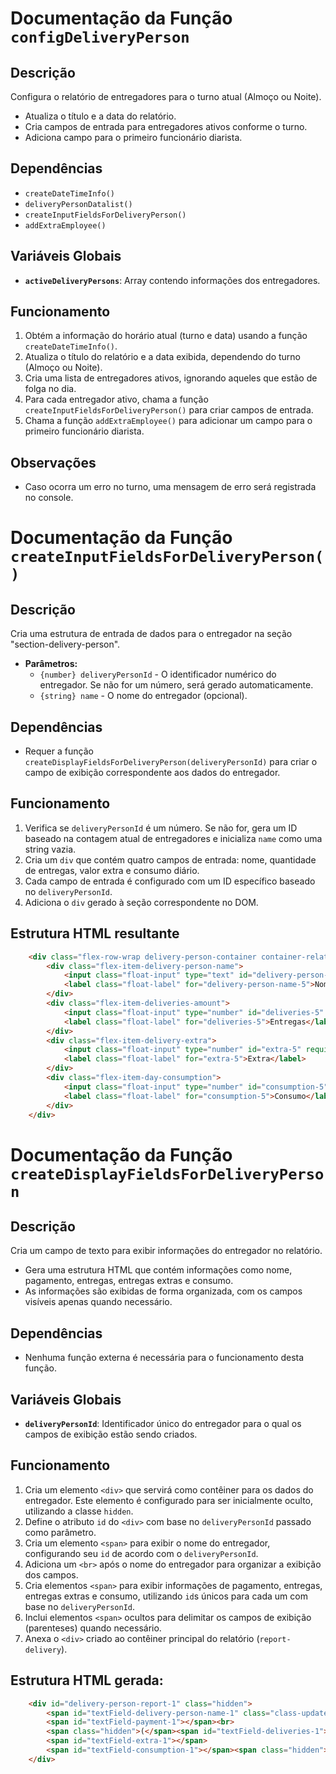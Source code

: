 # Documentação da Função `configDeliveryPerson`

## Descrição
Configura o relatório de entregadores para o turno atual (Almoço ou Noite).

- Atualiza o título e a data do relatório.
- Cria campos de entrada para entregadores ativos conforme o turno.
- Adiciona campo para o primeiro funcionário diarista.

## Dependências
- `createDateTimeInfo()`
- `deliveryPersonDatalist()`
- `createInputFieldsForDeliveryPerson()`
- `addExtraEmployee()`

## Variáveis Globais
- **`activeDeliveryPersons`**: Array contendo informações dos entregadores.

## Funcionamento
1. Obtém a informação do horário atual (turno e data) usando a função `createDateTimeInfo()`.
2. Atualiza o título do relatório e a data exibida, dependendo do turno (Almoço ou Noite).
3. Cria uma lista de entregadores ativos, ignorando aqueles que estão de folga no dia.
4. Para cada entregador ativo, chama a função `createInputFieldsForDeliveryPerson()` para criar campos de entrada.
5. Chama a função `addExtraEmployee()` para adicionar um campo para o primeiro funcionário diarista.

## Observações
- Caso ocorra um erro no turno, uma mensagem de erro será registrada no console.

# Documentação da Função `createInputFieldsForDeliveryPerson()`

## Descrição
Cria uma estrutura de entrada de dados para o entregador na seção "section-delivery-person".

- **Parâmetros:**
  - `{number} deliveryPersonId` - O identificador numérico do entregador. Se não for um número, será gerado automaticamente.
  - `{string} name` - O nome do entregador (opcional).

## Dependências
- Requer a função `createDisplayFieldsForDeliveryPerson(deliveryPersonId)` para criar o campo de exibição correspondente aos dados do entregador.

## Funcionamento
1. Verifica se `deliveryPersonId` é um número. Se não for, gera um ID baseado na contagem atual de entregadores e inicializa `name` como uma string vazia.
2. Cria um `div` que contém quatro campos de entrada: nome, quantidade de entregas, valor extra e consumo diário.
3. Cada campo de entrada é configurado com um ID específico baseado no `deliveryPersonId`.
4. Adiciona o `div` gerado à seção correspondente no DOM.

## Estrutura HTML resultante
```html
    <div class="flex-row-wrap delivery-person-container container-relative">
        <div class="flex-item-delivery-person-name">
            <input class="float-input" type="text" id="delivery-person-name-5" list="datalist-delivery-person" value="" required>
            <label class="float-label" for="delivery-person-name-5">Nome</label>
        </div>
        <div class="flex-item-deliveries-amount">
            <input class="float-input" type="number" id="deliveries-5" required>
            <label class="float-label" for="deliveries-5">Entregas</label>
        </div>
        <div class="flex-item-delivery-extra">
            <input class="float-input" type="number" id="extra-5" required>
            <label class="float-label" for="extra-5">Extra</label>
        </div>
        <div class="flex-item-day-consumption">
            <input class="float-input" type="number" id="consumption-5" required>
            <label class="float-label" for="consumption-5">Consumo</label>
        </div>
    </div>
```

# Documentação da Função `createDisplayFieldsForDeliveryPerson`

## Descrição
Cria um campo de texto para exibir informações do entregador no relatório.

- Gera uma estrutura HTML que contém informações como nome, pagamento, entregas, entregas extras e consumo.
- As informações são exibidas de forma organizada, com os campos visíveis apenas quando necessário.

## Dependências
- Nenhuma função externa é necessária para o funcionamento desta função.

## Variáveis Globais
- **`deliveryPersonId`**: Identificador único do entregador para o qual os campos de exibição estão sendo criados.

## Funcionamento
1. Cria um elemento `<div>` que servirá como contêiner para os dados do entregador. Este elemento é configurado para ser inicialmente oculto, utilizando a classe `hidden`.
2. Define o atributo `id` do `<div>` com base no `deliveryPersonId` passado como parâmetro.
3. Cria um elemento `<span>` para exibir o nome do entregador, configurando seu `id` de acordo com o `deliveryPersonId`.
4. Adiciona um `<br>` após o nome do entregador para organizar a exibição dos campos.
5. Cria elementos `<span>` para exibir informações de pagamento, entregas, entregas extras e consumo, utilizando `id`s únicos para cada um com base no `deliveryPersonId`.
6. Inclui elementos `<span>` ocultos para delimitar os campos de exibição (parenteses) quando necessário.
7. Anexa o `<div>` criado ao contêiner principal do relatório (`report-delivery`).

## Estrutura HTML gerada:
```html
    <div id="delivery-person-report-1" class="hidden">
        <span id="textField-delivery-person-name-1" class="class-update-name-1"></span>:
        <span id="textField-payment-1"></span><br>
        <span class="hidden">(</span><span id="textField-deliveries-1"></span>
        <span id="textField-extra-1"></span>
        <span id="textField-consumption-1"></span><span class="hidden">)</span>
    </div>
```


